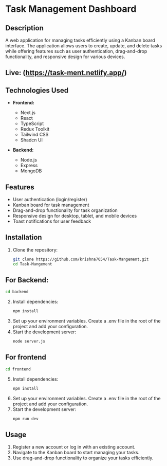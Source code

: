 # Task Management Dashboard

## Description

A web application for managing tasks efficiently using a Kanban board interface. The application allows users to create, update, and delete tasks while offering features such as user authentication, drag-and-drop functionality, and responsive design for various devices.

## Live: (https://task-ment.netlify.app/)

## Technologies Used

- **Frontend:**
  - Next.js
  - React
  - TypeScript
  - Redux Toolkit
  - Tailwind CSS
  - Shadcn UI

- **Backend:**
  - Node.js
  - Express
  - MongoDB

## Features

- User authentication (login/register)
- Kanban board for task management
- Drag-and-drop functionality for task organization
- Responsive design for desktop, tablet, and mobile devices
- Toast notifications for user feedback

## Installation

1. Clone the repository:
   ```bash
   git clone https://github.com/krishna7054/Task-Mangement.git
   cd Task-Mangement
   ```
## For Backend:
   ```bash
   cd backend
   ```
2. Install dependencies:
   ```bash
   npm install
   ```
3. Set up your environment variables. Create a .env file in the root of the project and add your configuration.
4. Start the development server:
   ```sh
   node server.js
   ```
## For frontend
  ```sh
cd frontend
```
5. Install dependencies:
   ```sh
   npm install
   ```
6. Set up your environment variables. Create a .env file in the root of the project and add your configuration.
4. Start the development server:
   ```sh
   npm run dev
   ```

## Usage
1. Register a new account or log in with an existing account.
2. Navigate to the Kanban board to start managing your tasks.
3. Use drag-and-drop functionality to organize your tasks efficiently.

